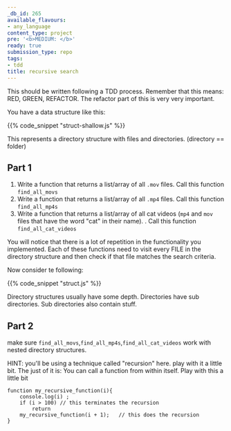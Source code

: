 ```yaml
---
_db_id: 265
available_flavours:
- any_language
content_type: project
pre: '<b>MEDIUM: </b>'
ready: true
submission_type: repo
tags:
- tdd
title: recursive search
---
```


This should be written following a TDD process. Remember that this means: RED, GREEN, REFACTOR. The refactor part of this is very very important.

You have a data structure like this:

{{% code_snippet "struct-shallow.js" %}}

This represents a directory structure with files and directories. (directory == folder)

## Part 1

1. Write a function that returns a list/array of all `.mov` files. Call this function `find_all_movs`
2. Write a function that returns a list/array of all `.mp4` files. Call this function `find_all_mp4s`
3. Write a function that returns a list/array of all cat videos (`mp4` and `mov` files that have the word "cat" in their name). . Call this function `find_all_cat_videos`

You will notice that there is a lot of repetition in the functionality you implemented. Each of these functions need to visit every FILE in the directory structure and then check if that file matches the search criteria.

Now consider te following:

{{% code_snippet "struct.js" %}}

Directory structures usually have some depth. Directories have sub directories. Sub directories also contain stuff.

## Part 2

make sure `find_all_movs`,`find_all_mp4s`,`find_all_cat_videos` work with nested directory structures.

HINT: you'll be using a technique called "recursion" here. play with it a little bit. The just of it is: You can call a function from within itself. Play with this a little bit

```
function my_recursive_function(i){
    console.log(i) ;
    if (i > 100) // this terminates the recursion
        return
    my_recursive_function(i + 1);   // this does the recursion
}
```